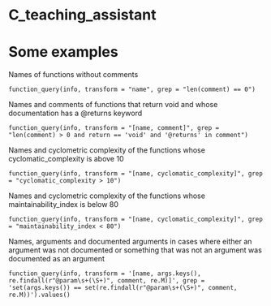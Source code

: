 # C_teaching_assistant

# Some examples

Names of functions without comments

	function_query(info, transform = "name", grep = "len(comment) == 0")

Names and comments of functions that return void and whose documentation has a @returns keyword

	function_query(info, transform = "[name, comment]", grep = "len(comment) > 0 and return == 'void' and '@returns' in comment")

Names and cyclometric complexity of the functions whose cyclomatic_complexity is above 10

	function_query(info, transform = "[name, cyclomatic_complexity]", grep = "cyclomatic_complexity > 10")

Names and cyclometric complexity of the functions whose maintainability_index is below 80

	function_query(info, transform = "[name, cyclomatic_complexity]", grep = "maintainability_index < 80")

Names, arguments and documented arguments in cases where either an argument was not documented or something that was not an argument was documented as an argument

	function_query(info, transform = '[name, args.keys(), re.findall(r"@param\s+(\S+)", comment, re.M)]', grep = 'set(args.keys()) == set(re.findall(r"@param\s+(\S+)", comment, re.M))').values()
